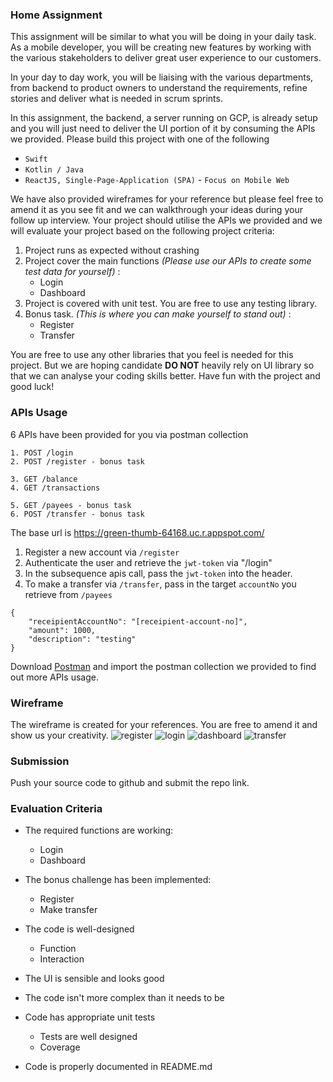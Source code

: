 ### Home Assignment

This assignment will be similar to what you will be doing in your daily task. As a mobile developer, you will be creating new features by working with the various stakeholders to deliver great user experience to our customers.

In your day to day work, you will be liaising with the various departments, from backend to product owners to understand the requirements, refine stories and deliver what is needed in scrum sprints.

In this assignment, the backend, a server running on GCP, is already setup and you will just need to deliver the UI portion of it by consuming the APIs we provided.
Please build this project with one of the following
- `Swift`
- `Kotlin / Java`
- `ReactJS, Single-Page-Application (SPA)` - `Focus on Mobile Web`

We have also provided wireframes for your reference but please feel free to amend it as you see fit and we can walkthrough your ideas during your follow up interview. Your project should utilise the APIs we provided and we will evaluate your project based on the following project criteria:

1. Project runs as expected without crashing
2. Project cover the main functions *(Please use our APIs to create some test data for yourself)* :
   * Login
   * Dashboard
3. Project is covered with unit test. You are free to use any testing library.
4. Bonus task. *(This is where you can make yourself to stand out)* :
   * Register
   * Transfer

You are free to use any other libraries that you feel is needed for this project. But we are hoping candidate <b>DO NOT</b> heavily rely on UI library so that we can analyse your coding skills better.
Have fun with the project and good luck!

### APIs Usage

6 APIs have been provided for you via postman collection
```
1. POST /login
2. POST /register - bonus task

3. GET /balance
4. GET /transactions

5. GET /payees - bonus task
6. POST /transfer - bonus task
```

The base url is https://green-thumb-64168.uc.r.appspot.com/

1. Register a new account via `/register`
2. Authenticate the user and retrieve the `jwt-token` via "/login"
3. In the subsequence apis call, pass the `jwt-token` into the header.
4. To make a transfer via `/transfer`, pass in the target `accountNo` you retrieve from `/payees`

```
{
    "receipientAccountNo": "[receipient-account-no]",
    "amount": 1000,
    "description": "testing"
}
```

Download [Postman](https://www.postman.com/product/rest-client/) and import the postman collection we provided to find out more APIs usage.

### Wireframe

The wireframe is created for your references. You are free to amend it and show us your creativity.
![register](https://user-images.githubusercontent.com/16426747/136692349-0ddc34fc-d25d-486a-b8c0-7c84ea3377b1.png)
![login](https://user-images.githubusercontent.com/16426747/136692347-279c946a-3a6a-47b4-861b-fa5ca3f4b22e.png)
![dashboard](https://user-images.githubusercontent.com/16426747/136692345-3864e377-524a-4472-9d52-9eabce6cde3b.png)
![transfer](https://user-images.githubusercontent.com/16426747/137746542-a771c4f7-3dfb-4b8a-907e-c81291f79264.png)

### Submission

Push your source code to github and submit the repo link.

### Evaluation Criteria

* The required functions are working:
  - Login
  - Dashboard

* The bonus challenge has been implemented:
  - Register
  - Make transfer

* The code is well-designed
  - Function
  - Interaction

* The UI is sensible and looks good

* The code isn't more complex than it needs to be

* Code has appropriate unit tests
  - Tests are well designed
  - Coverage

* Code is properly documented in README.md
